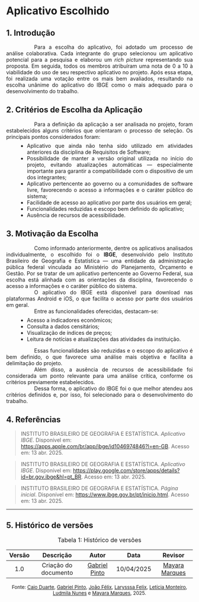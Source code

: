 # Aplicativo Escolhido

## 1. Introdução

<div style="text-align: justify; text-indent: 2cm;">
Para a escolha do aplicativo, foi adotado um processo de análise colaborativa. Cada integrante do grupo selecionou um aplicativo potencial para a pesquisa e elaborou um <i>rich picture</i> representando sua proposta. Em seguida, todos os membros atribuíram uma nota de 0 a 10 à viabilidade do uso de seu respectivo aplicativo no projeto. Após essa etapa, foi realizada uma votação entre os mais bem avaliados, resultando na escolha unânime do aplicativo do IBGE como o mais adequado para o desenvolvimento do trabalho.
</div>

## 2. Critérios de Escolha da Aplicação

<div style="text-align: justify; text-indent: 2cm;">
Para a definição da aplicação a ser analisada no projeto, foram estabelecidos alguns critérios que orientaram o processo de seleção. Os principais pontos considerados foram:
</div>
<ul style="text-align: justify; padding-left: 4em; margin-top: 0.5em;">

<li>Aplicativo que ainda não tenha sido utilizado em atividades anteriores da disciplina de Requisitos de Software;
<li>Possibilidade de manter a versão original utilizada no início do projeto, evitando atualizações automáticas — especialmente importante para garantir a compatibilidade com o dispositivo de um dos integrantes;
<li>Aplicativo pertencente ao governo ou a comunidades de software livre, favorecendo o acesso a informações e o caráter público do sistema;
<li>Facilidade de acesso ao aplicativo por parte dos usuários em geral;
<li>Funcionalidades reduzidas e escopo bem definido do aplicativo;
<li>Ausência de recursos de acessibilidade.

</ul>

## 3. Motivação da Escolha

<div style="text-align: justify; text-indent: 2cm;">
Como informado anteriormente, dentre os aplicativos analisados individualmente, o escolhido foi o <b>IBGE</b>, desenvolvido pelo Instituto Brasileiro de Geografia e Estatística — uma entidade da administração pública federal vinculada ao Ministério do Planejamento, Orçamento e Gestão. Por se tratar de um aplicativo pertencente ao Governo Federal, sua escolha está alinhada com as orientações da disciplina, favorecendo o acesso a informações e o caráter público do sistema.
</div>

<div style="text-align: justify; text-indent: 2cm;">
O aplicativo do IBGE está disponível para download nas plataformas Android e iOS, o que facilita o acesso por parte dos usuários em geral.
</div>

<div style="text-align: justify; text-indent: 2cm;">
Entre as funcionalidades oferecidas, destacam-se:
</div>
<ul style="text-align: justify; padding-left: 4em; margin-top: 0.5em;">
<li>Acesso a indicadores econômicos;
<li>Consulta a dados censitários;
<li>Visualização de índices de preços;
<li>Leitura de notícias e atualizações das atividades da instituição.
</ul>

<div style="text-align: justify; text-indent: 2cm;">
Essas funcionalidades são reduzidas e o escopo do aplicativo é bem definido, o que favorece uma análise mais objetiva e facilita a delimitação do projeto.
</div>

<div style="text-align: justify; text-indent: 2cm;">
Além disso, a ausência de recursos de acessibilidade foi considerada um ponto relevante para uma análise crítica, conforme os critérios previamente estabelecidos.
</div>

<div style="text-align: justify; text-indent: 2cm;">
Dessa forma, o aplicativo do IBGE foi o que melhor atendeu aos critérios definidos e, por isso, foi selecionado para o desenvolvimento do trabalho.
</div>

## 4. Referências

> INSTITUTO BRASILEIRO DE GEOGRAFIA E ESTATÍSTICA. *Aplicativo IBGE*. Disponível em: <https://apps.apple.com/br/app/ibge/id1046974846?l=en-GB>. Acesso em: 13 abr. 2025.

> INSTITUTO BRASILEIRO DE GEOGRAFIA E ESTATÍSTICA. *Aplicativo IBGE*. Disponível em: <https://play.google.com/store/apps/details?id=br.gov.ibge&hl=pt_BR>. Acesso em: 13 abr. 2025.

> INSTITUTO BRASILEIRO DE GEOGRAFIA E ESTATÍSTICA. *Página inicial*. Disponível em: <https://www.ibge.gov.br/pt/inicio.html>. Acesso em: 13 abr. 2025.

---

## 5. Histórico de versões

<font size="3"><p style="text-align: center">Tabela 1: Histórico de versões</p></font>

| Versão |Descrição     |Autor                                       |Data    |Revisor|
|:-:     | :-:          | :-:                                        | :-:        |:-:|
|1.0     |Criação do documento|[Gabriel Pinto](https://github.com/GabrielSPinto)| 10/04/2025 | [Mayara Marques](https://github.com/maymarquee)|

<font size="2"><p style="text-align: center">Fonte: [Caio Duarte](https://github.com/caioduart3), [Gabriel Pinto](https://github.com/GabrielSPinto), [João Félix](https://github.com/joaofmoreiraa), [Larysssa Felix](https://github.com/felixlaryssa), [Letícia Monteiro](https://github.com/LeticiaMonteiroo), [Ludmila Nunes](https://github.com/ludmilaaysha) e [Mayara Marques](https://github.com/maymarquee), 2025.</p></font> 

